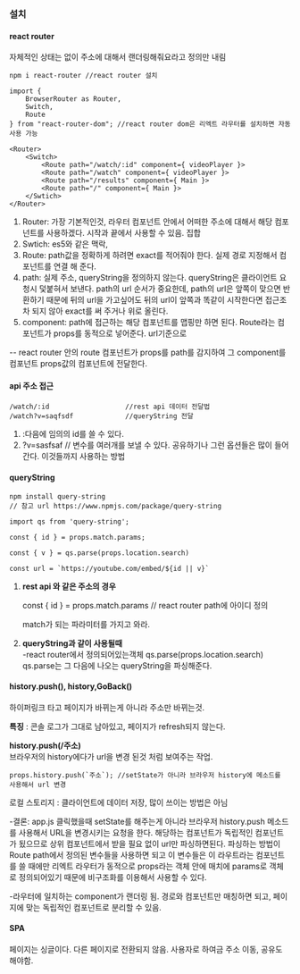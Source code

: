 ### 설치

#### react router

자체적인 상태는 없이 주소에 대해서 랜더링해줘요라고 정의만 내림

```
npm i react-router //react router 설치

import { 
	BrowserRouter as Router,
	Switch,
	Route
} from "react-router-dom"; //react router dom은 리엑트 라우터를 설치하면 자동 사용 가능
```

```
<Router>
	<Switch>
		<Route path="/watch/:id" component={ videoPlayer }>
		<Route path="/watch" component={ videoPlayer }>
		<Route path="/results" component={ Main }>
		<Route path="/" component={ Main }>
	</Swtich>
</Router>
```



1. Router: 가장 기본적인것, 라우터 컴포넌트 안에서 어떠한 주소에 대해서 해당 컴포넌트를 사용하겠다. 시작과 끝에서 사용할 수 있음. 집합
2. Swtich: es5와 같은 맥락, 
3. Route: path값을 정확하게 하려면 exact를 적어줘야 한다. 실제 경로 지정해서 컴포넌트를 연결 해 준다. 
4. path: 실제 주소, queryString을 정의하지 않는다. queryString은 클라이언트 요청시 덫붙혀서 보낸다.  path의 url 순서가 중요한데, path의 url은 앞쪽이 맞으면 반환하기 때문에 뒤의 url을 가고싶어도 뒤의 url이 앞쪽과 똑같이 시작한다면 접근조차 되지 않아 exact를 써 주거나 위로 올린다.
5. component: path에 접근하는 해당 컴포넌트를 맵핑만 하면 된다. Route라는 컴포넌트가 props를 동적으로 넣어준다. url기준으로  

-- react router 안의 route 컴포넌트가 props를 path를 감지하여 그 component를 컴포넌트 props값의 컴포넌트에 전달한다.

#### api 주소 접근

```
/watch/:id                   //rest api 데이터 전달법
/watch?v=saqfsdf             //queryString 전달
```

1. :다음에 임의의 id를 쓸 수 있다. 
2. ?v=sasfsaf // 변수를 여러개를 보낼 수 있다. 공유하기나 그런 옵션들은 많이 들어간다. 이것들까지 사용하는 방법

#### queryString

```
npm install query-string
// 참고 url https://www.npmjs.com/package/query-string

import qs from 'query-string';

const { id } = props.match.params; 

const { v } = qs.parse(props.location.search)

const url = `https://youtube.com/embed/${id || v}`
```

1. **rest api  와 같은 주소의 경우**  

   const { id } = props.match.params // react router path에 아이디 정의

   match가 되는 파라미터를 가지고 와라.

2. **queryString과 같이 사용될때**  
   -react router에서 정의되어있는객체 qs.parse(props.location.search)    
   qs.parse는 그 다음에 나오는 queryString을 파싱해준다.

#### history.push(), history,GoBack()

하이퍼링크 타고 페이지가 바뀌는게 아니라 주소만 바뀌는것.

**특징** : 콘솔 로그가 그대로 남아있고, 페이지가 refresh되지 않는다.

**history.push(/주소)**  
브라우저의 history에다가 url을 변경 된것 처럼 보여주는 작업.

```
props.history.push(`주소`); //setState가 아니라 브라우저 history에 메소드를 사용해서 url 변경
```

로컬 스토리지 : 클라이언트에 데이터 저장, 많이 쓰이는 방법은 아님

-결론: app.js 클릭했을때 setState를 해주는게 아니라 브라우저 history.push 메소드를 사용해서 URL을 변경시키는 요청을 한다. 해당하는 컴포넌트가 독립적인 컴포넌트가 됬으므로 상위 컴포넌트에서 받을 필요 없이 url만 파싱하면된다.  파싱하는 방법이 Route path에서 정의된 변수들을 사용하면 되고 이 변수들은 이 라우트라는 컴포넌트를 쓸 때에만 리엑트 라우터가 동적으로 props라는 객체 안에 매치에 params로 객체로 정의되어있기 때문에 비구조화를 이용해서 사용할 수 있다.

 -라우터에 일치하는 component가 랜더링 됨. 경로와 컴포넌트만 매칭하면 되고, 페이지에 맞는 독립적인 컴포넌트로 분리할 수 있음.



#### SPA

페이지는 싱글이다. 다른 페이지로 전환되지 않음. 사용자로 하여금 주소 이동,  공유도 해야함. 